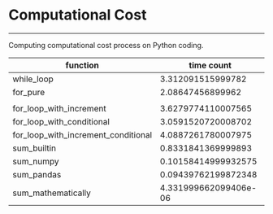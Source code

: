 # Computational Cost

---
Computing computational cost process on Python coding.


|function |time count|
|---|---|
|while_loop                                       |3.312091515999782|
|for_pure                                         |2.08647456899962|
|||
|for_loop_with_increment                          |3.6279774110007565|
|for_loop_with_conditional                        |3.0591520720008702|
|for_loop_with_increment_conditional              |4.0887261780007975|
|sum_builtin                                      |0.8331841369999893|
|sum_numpy                                        |0.10158414999932575|
|sum_pandas                                       |0.09439762199872348|
|sum_mathematically                               |4.331999662099406e-06|